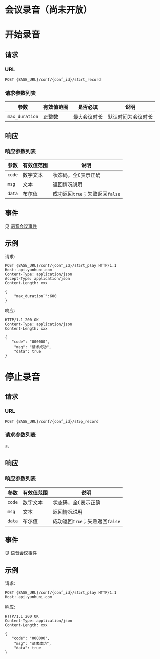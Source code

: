 # 会议录音（尚未开放）

# 开始录音

## 请求

### URL

```
POST {BASE_URL}/conf/{conf_id}/start_record
```

### 请求参数列表

| 参数                  | 有效值范围  | 是否必填            | 说明                                     |
| --------------------- | ----------- | ------------------- | ---------------------------------------- |
| `max_duration`        | 正整数      |  最大会议时长       | 默认时间为会议时长                       |

## 响应

### 响应参数列表

| 参数     | 有效值范围   | 说明                            |
| ------ | ------- | ----------------------------- |
| `code` | 数字文本    | 状态码，全0表示正确                    |
| `msg`  | 文本        | 返回情况说明                        |
| `data` | 布尔值      | 成功返回`true`；失败返回`false` |

## 事件
见 [语音会议事件](../env/conf/index.md)

## 示例

请求:
```http
POST {BASE_URL}/conf/{conf_id}/start_play HTTP/1.1
Host: api.yunhuni.com
Content-Type: application/json
Accept-Type: application/json
Content-Length: xxx

{
    "max_duration`":600
}
```

响应:
```http
HTTP/1.1 200 OK
Content-Type: application/json
Content-Length: xxx

{
   "code": "000000",
    "msg": "请求成功",
    "data": true
}
```

# 停止录音

## 请求

### URL

```
POST {BASE_URL}/conf/{conf_id}/stop_record
```

### 请求参数列表
    无

## 响应

### 响应参数列表

| 参数     | 有效值范围   | 说明                            |
| ------ | ------- | ----------------------------- |
| `code` | 数字文本    | 状态码，全0表示正确                    |
| `msg`  | 文本        | 返回情况说明                        |
| `data` | 布尔值      | 成功返回`true`；失败返回`false` |

## 事件
见 [语音会议事件](../env/conf/index.md)

## 示例

请求:
```http
POST {BASE_URL}/conf/{conf_id}/start_play HTTP/1.1
Host: api.yunhuni.com
```

响应:
```http
HTTP/1.1 200 OK
Content-Type: application/json
Content-Length: xxx

{
   "code": "000000",
    "msg": "请求成功",
    "data": true
}
```



